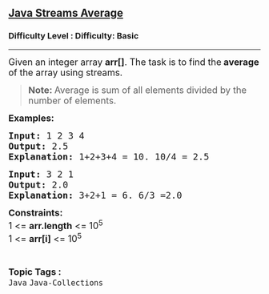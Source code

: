 <h2><a href="https://www.geeksforgeeks.org/problems/java-streams-average/1?page=1&difficulty=Basic&status=unsolved,attempted&sortBy=accuracy">Java Streams Average</a></h2><h3>Difficulty Level : Difficulty: Basic</h3><hr><div class="problems_problem_content__Xm_eO"><p><span style="font-size: 18px;">Given an integer array <strong>arr[]</strong>. The task is to find the<strong> average </strong>of the array using streams.</span></p>
<blockquote>
<p><span style="font-size: 18px;"><strong>Note: </strong>Average is sum of all elements divided by the number of elements.</span></p>
</blockquote>
<p><strong><span style="font-size: 18px;">Examples:</span></strong></p>
<pre><span style="font-size: 18px;"><strong>Input: </strong>1 2 3 4</span>
<span style="font-size: 18px;"><strong>Output: </strong>2.5</span>
<span style="font-size: 18px;"><strong>Explanation: </strong>1+2+3+4 = 10. 10/4 = 2.5</span></pre>
<pre><span style="font-size: 18px;"><strong>Input: </strong>3 2 1</span>
<span style="font-size: 18px;"><strong>Output: </strong>2.0</span>
<span style="font-size: 18px;"><strong>Explanation: </strong>3+2+1 = 6. 6/3 =2.0</span></pre>
<p><span style="font-size: 18px;"><strong>Constraints:</strong><br>1 &lt;= <strong>arr.length</strong> &lt;= 10<sup>5</sup><br>1 &lt;= <strong>arr[i]</strong> &lt;= 10<sup>5</sup></span></p></div><br><p><span style=font-size:18px><strong>Topic Tags : </strong><br><code>Java</code>&nbsp;<code>Java-Collections</code>&nbsp;